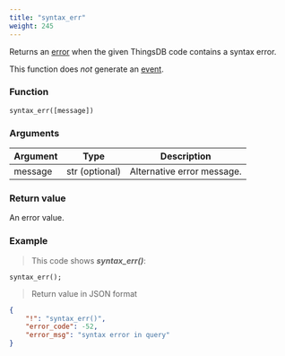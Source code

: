 ```yaml
---
title: "syntax_err"
weight: 245
---
```


Returns an [error](../../data-types/error) when the given ThingsDB code contains a syntax error.

This function does *not* generate an [event](../../overview/events).

### Function

`syntax_err([message])`

### Arguments

Argument | Type | Description
-------- | ---- | -----------
message | str (optional) | Alternative error message.

### Return value

An error value.

### Example

> This code shows ***syntax_err()***:

```thingsdb,json_response
syntax_err();
```

> Return value in JSON format

```json
{
    "!": "syntax_err()",
    "error_code": -52,
    "error_msg": "syntax error in query"
}
```
